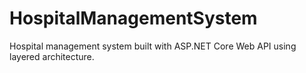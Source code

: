 # HospitalManagementSystem
Hospital management system built with ASP.NET Core Web API using layered architecture.
